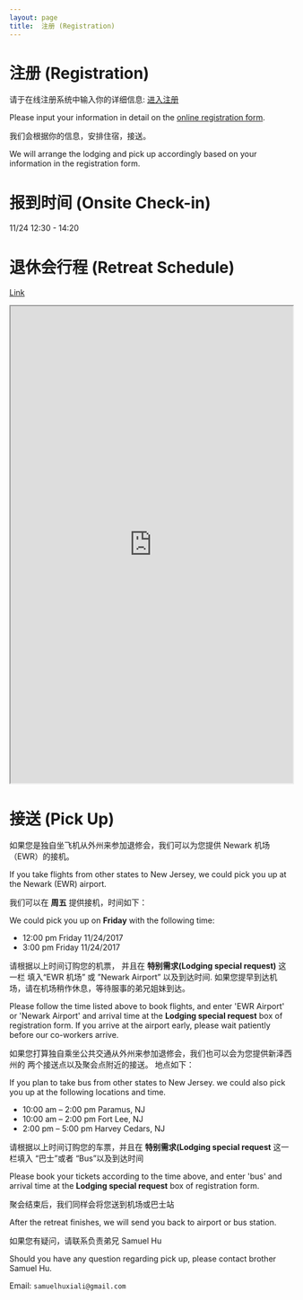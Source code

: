 ```yaml
---
layout: page
title:  注册 (Registration)
---
```


# 注册 (Registration)

请于在线注册系统中输入你的详细信息: [进入注册](register.php)

Please input your information in detail on the
[online registration form](register.php).

我们会根据你的信息，安排住宿，接送。

We will arrange the lodging and pick up accordingly based on your
information in the registration form.

# 报到时间 (Onsite Check-in)

11/24 12:30 - 14:20

# 退休会行程 (Retreat Schedule)

[Link](https://goo.gl/NVoLjr)

<iframe style="width:100%; height:850px;" src="https://docs.google.com/spreadsheets/d/e/2PACX-1vQWHKxI0Ob5w6oQqISdj5vaN1mgBjuawf3gRHbJA-AhWKmSFqRSMBZgFlRKd91WMozsHxlYptLMYWow/pubhtml?gid=0&amp;single=true&amp;widget=true&amp;headers=false"></iframe>

# 接送 (Pick Up)

如果您是独自坐飞机从外州来参加退修会，我们可以为您提供 Newark 机场（EWR）的接机。

If you take flights from other states to New Jersey, we could pick
you up at the Newark (EWR) airport.

我们可以在 __周五__ 提供接机，时间如下：

We could pick you up on __Friday__ with the following time:

* 12:00 pm Friday 11/24/2017
* 3:00 pm Friday 11/24/2017

请根据以上时间订购您的机票， 并且在 __特别需求(Lodging special request)__ 这一栏
填入“EWR 机场” 或 ”Newark Airport” 以及到达时间.
如果您提早到达机场，请在机场稍作休息，等待服事的弟兄姐妹到达。

Please follow the time listed above to book flights, and enter 'EWR Airport'
or 'Newark Airport'  and arrival time at the __Lodging special request__
box of registration form. If you arrive at the airport early, please wait
patiently before our co-workers arrive.

如果您打算独自乘坐公共交通从外州来参加退修会，我们也可以会为您提供新泽西州的
两个接送点以及聚会点附近的接送。 地点如下：

If you plan to take bus from other states to New Jersey. we could also
pick you up at the following locations and time.

* 10:00 am – 2:00 pm Paramus, NJ
* 10:00 am – 2:00 pm Fort Lee, NJ
* 2:00 pm – 5:00 pm Harvey Cedars, NJ

请根据以上时间订购您的车票，并且在 __特别需求(Lodging special request__ 这一栏填入
“巴士”或者 “Bus”以及到达时间

Please book your tickets according to the time above, and enter
'bus' and arrival time at the __Lodging special request__
box of registration form.

聚会结束后，我们同样会将您送到机场或巴士站

After the retreat finishes, we will send you back to airport or bus
station.

如果您有疑问，请联系负责弟兄 Samuel Hu

Should you have any question regarding pick up, please contact brother
Samuel Hu.

Email: `samuelhuxiali@gmail.com`
